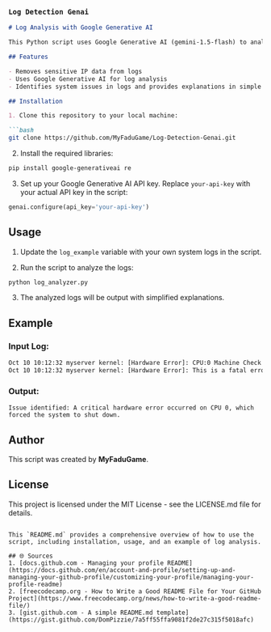 ### `Log Detection Genai`

```markdown
# Log Analysis with Google Generative AI

This Python script uses Google Generative AI (gemini-1.5-flash) to analyze system logs and explain issues in simple terms. The AI model processes the logs, removes sensitive data, and generates a layman-friendly explanation for any detected issues.

## Features

- Removes sensitive IP data from logs
- Uses Google Generative AI for log analysis
- Identifies system issues in logs and provides explanations in simple terms

## Installation

1. Clone this repository to your local machine:

```bash
git clone https://github.com/MyFaduGame/Log-Detection-Genai.git
```

2. Install the required libraries:

```bash
pip install google-generativeai re
```

3. Set up your Google Generative AI API key. Replace `your-api-key` with your actual API key in the script:

```python
genai.configure(api_key='your-api-key')
```

## Usage

1. Update the `log_example` variable with your own system logs in the script.

2. Run the script to analyze the logs:

```bash
python log_analyzer.py
```

3. The analyzed logs will be output with simplified explanations.

## Example

### Input Log:

```bash
Oct 10 10:12:32 myserver kernel: [Hardware Error]: CPU:0 Machine Check Exception: 0 Bank 4: b200000000070f0f
Oct 10 10:12:32 myserver kernel: [Hardware Error]: This is a fatal error. Shutting down the system.
```

### Output:

```
Issue identified: A critical hardware error occurred on CPU 0, which forced the system to shut down.
```

## Author

This script was created by **MyFaduGame**.

## License

This project is licensed under the MIT License - see the LICENSE.md file for details.
```

This `README.md` provides a comprehensive overview of how to use the script, including installation, usage, and an example of log analysis.

## 🌐 Sources
1. [docs.github.com - Managing your profile README](https://docs.github.com/en/account-and-profile/setting-up-and-managing-your-github-profile/customizing-your-profile/managing-your-profile-readme)
2. [freecodecamp.org - How to Write a Good README File for Your GitHub Project](https://www.freecodecamp.org/news/how-to-write-a-good-readme-file/)
3. [gist.github.com - A simple README.md template](https://gist.github.com/DomPizzie/7a5ff55ffa9081f2de27c315f5018afc)
